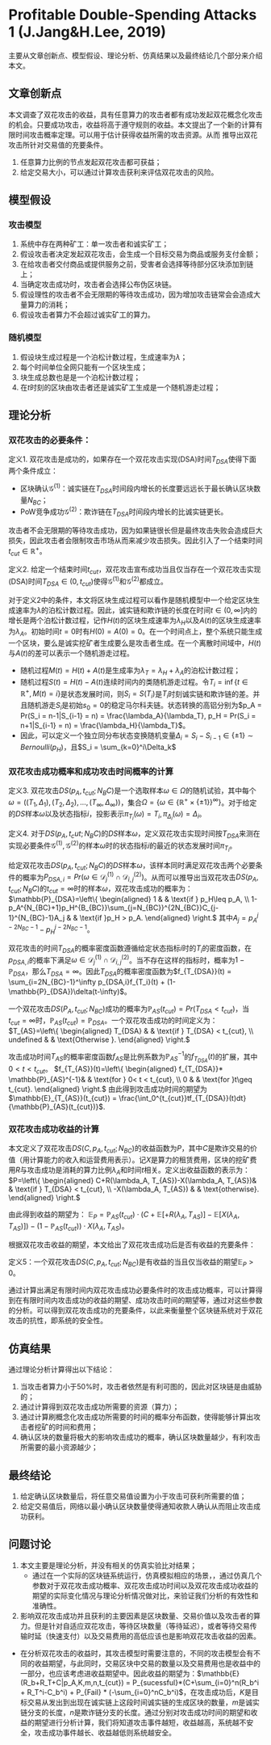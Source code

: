 # Profitable Double-Spending Attacks 1 (J.Jang&H.Lee, 2019)

主要从文章创新点、模型假设、理论分析、仿真结果以及最终结论几个部分来介绍本文。

## 文章创新点

本文调查了双花攻击的收益，具有任意算力的攻击者都有成功发起双花概念化攻击的机会。只要成功攻击，收益将高于遵守规则的收益。本文提出了一个新的计算有限时间攻击概率定理。可以用于估计获得收益所需的攻击资源。从而
推导出双花攻击所针对交易值的充要条件。
1. 任意算力比例的节点发起双花攻击都可获益；
2. 给定交易大小，可以通过计算攻击获利来评估双花攻击的风险。

## 模型假设
### 攻击模型

1. 系统中存在两种矿工：单一攻击者和诚实矿工；
2. 假设攻击者决定发起双花攻击，会生成一个目标交易为商品或服务支付金额；
3. 在给攻击者交付商品或提供服务之前，受害者会选择等待部分区块添加到链上；
4. 当确定攻击成功时，攻击者会选择公布伪区块链。
5. 假设理性的攻击者不会无限期的等待攻击成功，因为增加攻击链常会会造成大量算力的消耗；
6. 假设攻击者算力不会超过诚实矿工的算力。

### 随机模型

1. 假设块生成过程是一个泊松计数过程，生成速率为$\lambda$；
2. 每个时间单位全网只能有一个区块生成；
3. 块生成总数也是是一个泊松计数过程；
4. 在$t$时刻的区块由攻击者还是诚实矿工生成是一个随机游走过程；

## 理论分析

### 双花攻击的必要条件：

定义1. 双花攻击是成功的，如果存在一个双花攻击实现(DSA)时间$T_{DSA}$使得下面两个条件成立：
  * 区块确认$\mathcal{G}^{(1)}$：诚实链在$T_{DSA}$时间段内增长的长度要远远长于最长确认区块数量$N_{BC}$；
  * PoW竞争成功$\mathcal{G}^{(2)}$：欺诈链在$T_{DSA}$时间段内增长的比诚实链更长。

攻击者不会无限期的等待攻击成功，因为如果链很长但是最终攻击失败会造成巨大损失，因此攻击者会限制攻击市场从而来减少攻击损失。因此引入了一个结束时间$t_{cut}\in \mathbb{R}^+$。

定义2. 给定一个结束时间$t_{cut}$，双花攻击宣布成功当且仅当存在一个双花攻击实现(DSA)时间$T_{DSA} \in (0, t_{cut})$使得$\mathcal{G}^{(1)}$和$\mathcal{G}^{(2)}$都成立。

对于定义2中的条件，本文将区块生成过程可以看作是随机模型中一个给定区块生成速率为$\lambda$的泊松计数过程。因此，诚实链和欺诈链的长度在时间$t\in(0, \infty]$内的增长是两个泊松计数过程，记作$H(t)$的区块生成速率为$\lambda_H$以及$A(t)$的区块生成速率为$\lambda_A$。初始时间$t=0$时有$H(0)=A(0)=0$。在一个时间点上，整个系统只能生成一个区块，要么是诚实挖矿者生成要么是攻击者生成。在一个离散时间域中，$H(t)$与$A(t)$的差可以表示一个随机游走过程。
  * 随机过程$M(t) = H(t)+A(t)$是生成率为$\lambda_T = \lambda_H+\lambda_A$的泊松计数过程；
  * 随机过程$S(t) = H(t)-A(t)$连续时间内的类随机游走过程。令$T_i = \inf\{t\in\mathbb{R}^+, M(t) = i\}$是状态发展时间，则$S_i = S(T_i)$是$T_i$时刻诚实链和欺诈链的差。并且随机游走$S_i$是初始$s_0 = 0$的稳定马尔科夫链。状态转换的高铝分别为$p_A = Pr(S_i = n-1|S_{i-1} = n) = \frac{\lambda_A}{\lambda_T}, p_H = Pr(S_i = n+1|S_{i-1} = n) = \frac{\lambda_H}{\lambda_T}$。
  * 因此，可以定义一个独立同分布状态变换随机变量$\Delta_i = S_i-S_{i-1}\in\{\pm1\}\sim Bernoulli(p_H)$，且$S_i = \sum_{k=0}^i\Delta_k$

### 双花攻击成功概率和成功攻击时间概率的计算

定义3. 双花攻击$DS(p_A, t_{cut};N_BC)$是一个选取样本$\omega\in\Omega$的随机试验，其中每个$\omega = ((T_1,\Delta_1), (T_2,\Delta_2), \dots, (T_\infty,\Delta_\infty))$，集合$\Omega = \{\omega\in\{\mathbb{R}^+\times\{\pm1\}\}^\infty\}$。对于给定的$DS$样本$\omega$以及状态指标$i$，投影表示$\pi_{T_i}(\omega) = T_i, \pi_{\Delta_i}(\omega) = \Delta_i$。

定义4. 对于$DS(p_A, t_cut;N_BC)$的$DS$样本$\omega$，定义双花攻击实现时间按$T_{DSA}$来测在实现必要条件$\mathcal{G}^(1),\mathcal{G}^{(2)}$的样本$\omega$时的状态指标$i$的最近的状态发展时间$\pi_{T_i}$。

给定双花攻击$DS(p_A, t_{cut};N_BC)$的$DS$样本$\omega$，该样本同时满足双花攻击两个必要条件的概率为$P_{DSA,i} = Pr(\omega\in\mathcal{D}_j^{(1)}\cap\mathcal{D}_{i,j}^{(2)})$。从而可以推导出当双花攻击$DS(p_A, t_{cut};N_BC)$的$t_{cut} = \infty$时的样本$\omega$，双花攻击成功的概率为：
 $\mathbb{P}_{DSA}=\left\{
    \begin{aligned}
    1 &  & \text{if } p_H\leq p_A, \\
    1-p_A^{N_{BC}+1}p_H^{B_{BC}}\sum_{j=N_{BC}}^{2N_{BC}}C_{j-1}^{N_{BC}-1}A_j &  & \text{if }p_H > p_A.
    \end{aligned}
  \right.$
其中$A_j = p_A^{j-2N_{BC}-1} - p_H^{j-2N_{BC}-1}$。

双花攻击的时间$T_{DSA}$的概率密度函数遵循给定状态指标$i$时的$T_i$的密度函数，在$p_{DSA,i}$的概率下满足$\omega\in\mathcal{D}_j^{(1)}\cap\mathcal{D}_{i,j}^{(2)}$。当不存在这样的指标时，概率为$1-\mathbb{P}_{DSA}$，那么$T_{DSA} = \infty$。因此$T_{DSA}$的概率密度函数为$f_{T_{DSA}}(t) = \sum_{i=2N_{BC}-1}^\infty p_{DSA,i}f_{T_i}(t) + (1-\mathbb{P}_{DSA})\delta(t-\infty)$。

一个双花攻击$DS (P_A, t_{cut};N_{BC})$成功的概率为$\mathbb{P}_{AS}(t_{cut}) = Pr(T_{DSA} < t_{cut})$，当$t_{cut} = \infty$时，$\mathbb{P}_{AS}(t_{cut}) = \mathbb{P}_{DSA}$。一个双花攻击成功的时间定义为：
$T_{AS}=\left\{
    \begin{aligned}
    T_{DSA} &  & \text{if } T_{DSA} < t_{cut}, \\
    undefined &  & \text{Otherwise }.
    \end{aligned}
  \right.$

攻击成功时间$T_{AS}$的概率密度函数$f_{AS}$是比例系数为$\mathbb{P}_{AS}^{-1}$的$f_{T_{DSA}}(t)$的扩展，其中$0<t<t_{cut}$。
$f_{T_{AS}}(t)=\left\{
    \begin{aligned}
    f_{T_{DSA}}* \mathbb{P}_{AS}^{-1}&  & \text{for } 0< t < t_{cut}, \\
    0 &  & \text{for }t\geq t_{cut}.
    \end{aligned}
  \right.$
由此得到攻击成功时间的期望为$\mathbb{E}_{T_{AS}}(t_{cut}) = \frac{\int_0^{t_{cut}}tf_{T_{DSA}}(t)dt}{\mathbb{P}_{AS}(t_{cut})}$.

### 双花攻击成功收益的计算

本文定义了双花攻击$DS(C,p_A,t_{cut};N_{BC})$的收益函数为$P$，其中$C$是欺诈交易的价值（用计算能力的收入和运营费用表示）。记$X$是算力的租赁费用，区块的挖矿费用$R$与攻击成功是消耗的算力比例$\lambda_A$和时间$t$相关。定义出收益函数的表示为：
$P=\left\{
    \begin{aligned}
    C+R(\lambda_A, T_{AS})-X(\lambda_A, T_{AS})&  & \text{if } T_{DSA} < t_{cut}, \\
    -X(\lambda_A, T_{AS}) &  & \text{otherwise}.
    \end{aligned}
  \right.$

  由此得到收益的期望为：
  $\mathbb{E}_P = \mathbb{P}_{AS}(t_{cut})\cdot (C + \mathbb{E}[+R(\lambda_A, T_{AS})] - \mathbb{E}[X(\lambda_A, T_{AS})]) - (1- \mathbb{P}_{AS}(t_{cut}))\cdot X(\lambda_A, T_{AS})$。

  根据双花攻击收益的期望，本文给出了双花攻击成功后是否有收益的充要条件：

  定义5：一个双花攻击$DS(C,p_A,t_{cut};N_{BC})$是有收益的当且仅当收益的期望$\mathbb{E}_P > 0$。

通过计算出满足有限时间内双花攻击成功必要条件时的攻击成功概率，可以计算得到在有限时间内攻击成功的收益的期望、成功攻击时间的期望等，通过对这些参数的分析。可以得到双花攻击成功的充要条件，以此来衡量整个区块链系统对于双花攻击的抗性，即系统的安全性。

## 仿真结果

通过理论分析计算得出以下结论：

1. 当攻击者算力小于50%时，攻击者依然是有利可图的，因此对区块链是由威胁的；
2. 通过计算得到双花攻击成功所需要的资源（算力）；
3. 通过计算刷概念化攻击成功所需要的时间的概率分布函数，使得能够计算出攻击者挖矿的时间和费用；
4. 确认区块的数量将极大的影响攻击成功的概率，确认区块数量越少，有利攻击所需要的最小资源越少；

## 最终结论

1. 给定确认区块数量后，将任意交易值设置为小于攻击可获利所需要的值；
2. 给定交易值后，网络以最小确认区块数量使得通知收款人确认从而阻止攻击成功获利。

## 问题讨论

1. 本文主要是理论分析，并没有相关的仿真实验比对结果；
   * 通过在一个实际的区块链系统运行，仿真模拟相应的场景，，通过仿真几个参数对于双花攻击成功概率、双花攻击成功时间以及双花攻击成功收益的期望的实际变化情况与理论分析情况做对比，来验证我们分析的有效性和准确性。
2. 影响双花攻击成功并且获利的主要因素是区块数量、交易价值以及攻击者的算力。但是针对自适应双花攻击，等待区块数量（等待延迟），或者等待交易传输时延（快速支付）以及交易费用的高低应该也是影响双花攻击收益的因素。
  * 在分析双花攻击的收益时，其攻击模型时需要注意的，不同的攻击模型会有不同的收益期望，与此同时，交易区块中交易的数量以及交易费用也是收益中的一部分，也应该考虑进收益期望中。因此收益的期望为：$\mathbb{E}(R_b+R_T+C|p_A,K,m,n,t_{cut}) = P_{sucessful}*(C+\sum_{i=0}^n(R_b^i + R_T^i-C_b^i) + P_{Fail} * (-\sum_{i=0}^nC_b^i)$，在攻击成功后，$K$是目标交易从发出到出现在诚实链上这段时间诚实链的生成区块的数量，$m$是诚实链分支的长度，$n$是欺诈链分支的长度。通过分别对攻击成功时间的期望和收益的期望进行分析计算，我们将知道攻击事件越短，收益越高，系统越不安全，攻击成功事件越长、收益越低则系统越安全。